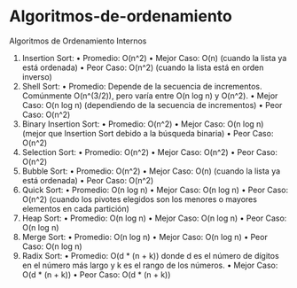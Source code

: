   # Algoritmos-de-ordenamiento
Algoritmos de Ordenamiento Internos
  1.	Insertion Sort:
    •	Promedio: O(n^2)
    •	Mejor Caso: O(n) (cuando la lista ya está ordenada)
    •	Peor Caso: O(n^2) (cuando la lista está en orden inverso)
  2.	Shell Sort:
    •	Promedio: Depende de la secuencia de incrementos. Comúnmente O(n^(3/2)), pero varía entre O(n log n) y O(n^2).
    •	Mejor Caso: O(n log n) (dependiendo de la secuencia de incrementos)
    •	Peor Caso: O(n^2)
  3.	Binary Insertion Sort:
    •	Promedio: O(n^2)
    •	Mejor Caso: O(n log n) (mejor que Insertion Sort debido a la búsqueda binaria)
    •	Peor Caso: O(n^2)
  4.	Selection Sort:
    •	Promedio: O(n^2)
    •	Mejor Caso: O(n^2)
    •	Peor Caso: O(n^2)
  5.	Bubble Sort:
    •	Promedio: O(n^2)
    •	Mejor Caso: O(n) (cuando la lista ya está ordenada)
    •	Peor Caso: O(n^2)
  6.	Quick Sort:
    •	Promedio: O(n log n)
    •	Mejor Caso: O(n log n)
    •	Peor Caso: O(n^2) (cuando los pivotes elegidos son los menores o mayores elementos en cada partición)
  7.	Heap Sort:
    •	Promedio: O(n log n)
    •	Mejor Caso: O(n log n)
    •	Peor Caso: O(n log n)
  8.	Merge Sort:
    •	Promedio: O(n log n)
    •	Mejor Caso: O(n log n)
    •	Peor Caso: O(n log n)
  9.	Radix Sort:
    •	Promedio: O(d * (n + k)) donde d es el número de dígitos en el número más largo y k es el rango de los números.
    •	Mejor Caso: O(d * (n + k))
    •	Peor Caso: O(d * (n + k))

